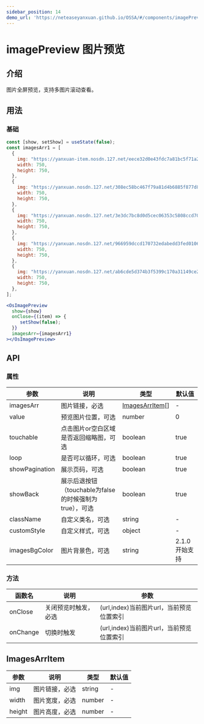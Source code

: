 ```yaml
---
sidebar_position: 14
demo_url: 'https://neteaseyanxuan.github.io/OSSA/#/components/imagePreview/demo/index'
---
```


# imagePreview 图片预览

## 介绍
图片全屏预览，支持多图片滚动查看。

## 用法
### 基础
```jsx
const [show, setShow] = useState(false);
const imagesArr1 = [
  {
    img: "https://yanxuan-item.nosdn.127.net/eece32d0e43fdc7a81bc5f71a2569607.png?imageView&quality=65&thumbnail=750x0",
    width: 750,
    height: 750,
  },
  {
    img: "https://yanxuan.nosdn.127.net/308ec58bc467f79a81d4b6885f877d87.jpg?imageView&quality=65&thumbnail=750x0",
    width: 750,
    height: 750,
  },
  {
    img: "https://yanxuan.nosdn.127.net/3e3dc7bc8d0d5cec06353c5808ccd703.jpg?imageView&quality=75&thumbnail=750x0",
    width: 750,
    height: 750,
  },
  {
    img: "https://yanxuan.nosdn.127.net/966959dccd170732edabedd3fed0106e.jpg?imageView&quality=75&thumbnail=750x0",
    width: 750,
    height: 750,
  },
  {
    img: "https://yanxuan.nosdn.127.net/ab6cde5d374b3f5399c170a31149ce25.jpg?imageView&quality=75&thumbnail=750x0",
    width: 750,
    height: 750,
  },
];
```
```jsx 
<OsImagePreview
  show={show}
  onClose={(item) => {
     setShow(false);
  }}
  imagesArr={imagesArr1}
></OsImagePreview>
```



## API
### 属性
| 参数           | 说明                                                   | 类型                               | 默认值          |
| -------------- | ------------------------------------------------------ | ---------------------------------- | --------------- |
| imagesArr      | 图片链接，必选                                         | [ImagesArrItem](#imagesarritem)[] | -               |
| value          | 预览图片位置，可选                                     | number                             | 0               |
| touchable      | 点击图片or空白区域是否返回缩略图，可选                 | boolean                            | true            |
| loop           | 是否可以循环，可选                                     | boolean                            | true            |
| showPagination | 展示页码，可选                                         | boolean                            | true            |
| showBack       | 展示后退按钮（touchable为false的时候强制为true），可选 | boolean                            | true            |
| className      | 自定义类名，可选                                       | string                             | -               |
| customStyle    | 自定义样式，可选                                       | object                             | -               |
| imagesBgColor  | 图片背景色，可选                                       | string                             | 2\.1\.0开始支持 |


### 方法
| 函数名   | 说明                 | 参数                                       |
| -------- | -------------------- | ------------------------------------------ |
| onClose  | 关闭预览时触发，必选 | \(url,index\)当前图片url，当前预览位置索引 |
| onChange | 切换时触发           | \(url,index\)当前图片url，当前预览位置索引 |

## ImagesArrItem
| 参数   | 说明           | 类型   | 默认值 |
| ------ | -------------- | ------ | ------ |
| img    | 图片链接，必选 | string | -      |
| width  | 图片宽度，必选 | number | -      |
| height | 图片高度，必选 | number | -      |